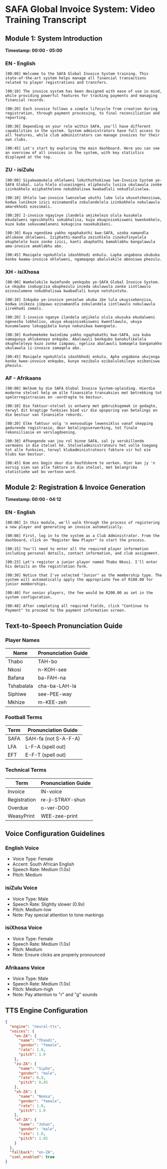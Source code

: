 # SAFA Global Invoice System: Video Training Transcript

## Module 1: System Introduction

**Timestamp: 00:00 - 05:00**

### EN - English

```
[00:00] Welcome to the SAFA Global Invoice System training. This state-of-the-art system helps manage all financial transactions related to player registrations and transfers.

[00:10] The invoice system has been designed with ease of use in mind, while providing powerful features for tracking payments and managing financial records.

[00:20] Each invoice follows a simple lifecycle from creation during registration, through payment processing, to final reconciliation and reporting.

[00:30] Depending on your role within SAFA, you'll have different capabilities in the system. System administrators have full access to all features, while club administrators can manage invoices for their own clubs.

[00:45] Let's start by exploring the main dashboard. Here you can see an overview of all invoices in the system, with key statistics displayed at the top.
```

### ZU - isiZulu

```
[00:00] Siyakwamukela ohlelweni lokuthuthukiswa lwe-Invoice System ye-SAFA Global. Lolu hlelo olusezingeni eliphezulu lusiza ukulawula zonke izinkokhelo eziphathelene nokubhaliswa kwabadlali nokudluliselwa.

[00:10] Uhlelo lwe-invoice lwenzelwe ukuthi lube lula ukusetshenziswa, kodwa lunikeze izici ezinamandla zokulandelela izinkokhelo nokulawula amarekhodi ezezimali.

[00:20] I-invoice ngayinye ilandela umjikelezo olula kusukela ekudalweni ngesikhathi sokubhalisa, kuya ekuqinisekisweni kwenkokhelo, kuze kube sekuvumelaneni kokugcina nasekubikeni.

[00:30] Kuya ngendima yakho ngaphakathi kwe-SAFA, uzoba namandla ahlukene ohlelweni. Iziphathi-mandla zezinhlelo zinokufinyelela okuphelele kuzo zonke izici, kanti abaphathi bamaklabhu bangalawula ama-invoice amaklabhu abo.

[00:45] Masiqale ngokuhlola idashbhodi enkulu. Lapha ungabona ukubuka konke kwama-invoice ohlelweni, ngamaqoqo abalulekile aboniswa phezulu.
```

### XH - isiXhosa

```
[00:00] Wamkelekile kwimfundo yenkqubo ye-SAFA Global Invoice System. Le nkqubo inobugcisa obuphezulu inceda ukulawula zonke iintlawulo ezinxulumene nokubhaliswa kwabadlali kunye notshintsho.

[00:10] Inkqubo ye-invoice yenzelwe ukuba ibe lula ukuyisebenzisa, kodwa inikeza iimpawu ezinamandla zokulandela iintlawulo nokulawula iirekhodi zemali.

[00:20] I-invoice nganye ilandela umjikelo olula ukusuka ekudalweni ngexesha lobhaliso, ukuya ekuqinisekisweni kwentlawulo, ukuya kuvumelwano lokugqibela kunye nokunikwa kwengxelo.

[00:30] Kuxhomekeke kwindima yakho ngaphakathi kwe-SAFA, uza kuba namagunya ahlukeneyo enkqubo. Abalawuli benkqubo banokufikelela okupheleleyo kuzo zonke iimpawu, ngelixa abalawuli bamaqela banganakho ukulawula ii-invoice zamaqela abo.

[00:45] Masiqale ngokuhlola idashbhodi enkulu. Apha ungabona ukujonga konke kwee-invoice enkqubo, kunye nezibalo ezibalulekileyo eziboniswa phezulu.
```

### AF - Afrikaans

```
[00:00] Welkom by die SAFA Global Invoice System-opleiding. Hierdie moderne stelsel help om alle finansiële transaksies met betrekking tot spelerregistrasies en -oordragte te bestuur.

[00:10] Die faktuur-stelsel is ontwerp met gebruiksgemak in gedagte, terwyl dit kragtige funksies bied vir die opsporing van betalings en die bestuur van finansiële rekords.

[00:20] Elke faktuur volg 'n eenvoudige lewensiklus vanaf skepping gedurende registrasie, deur betalingsverwerking, tot finale rekonsiliasie en verslagdoening.

[00:30] Afhangende van jou rol binne SAFA, sal jy verskillende vermoëns in die stelsel hê. Stelseladministrateurs het volle toegang tot alle funksies, terwyl klubadministrateurs fakture vir hul eie klubs kan bestuur.

[00:45] Kom ons begin deur die hoofdskerm te verken. Hier kan jy 'n oorsig sien van alle fakture in die stelsel, met belangrike statistieke wat bo vertoon word.
```

## Module 2: Registration & Invoice Generation

**Timestamp: 00:00 - 04:12**

### EN - English

```
[00:00] In this module, we'll walk through the process of registering a new player and generating an invoice automatically.

[00:08] First, log in to the system as a Club Administrator. From the dashboard, click on "Register New Player" to start the process.

[00:15] You'll need to enter all the required player information including personal details, contact information, and club assignment.

[00:23] Let's register a junior player named Thabo Nkosi. I'll enter his details on the registration form.

[00:30] Notice that I've selected "Junior" as the membership type. The system will automatically apply the appropriate fee of R100.00 for junior memberships.

[00:40] For senior players, the fee would be R200.00 as set in the system configuration.

[00:48] After completing all required fields, click "Continue to Payment" to proceed to the payment information screen.
```

## Text-to-Speech Pronunciation Guide

### Player Names

| Name | Pronunciation Guide |
|------|---------------------|
| Thabo | TAH-bo |
| Nkosi | n-KOH-see |
| Bafana | ba-FAH-na |
| Tshabalala | cha-ba-LAH-la |
| Siphiwe | see-PEE-way |
| Mkhize | m-KEE-zeh |

### Football Terms

| Term | Pronunciation Guide |
|------|---------------------|
| SAFA | SAH-fa (not S-A-F-A) |
| LFA | L-F-A (spell out) |
| EFT | E-F-T (spell out) |

### Technical Terms

| Term | Pronunciation Guide |
|------|---------------------|
| Invoice | IN-voice |
| Registration | re-ji-STRAY-shun |
| Overdue | o-ver-DOO |
| WeasyPrint | WEE-zee-print |

## Voice Configuration Guidelines

### English Voice

- Voice Type: Female
- Accent: South African English
- Speech Rate: Medium (1.0x)
- Pitch: Medium

### isiZulu Voice

- Voice Type: Male
- Speech Rate: Slightly slower (0.9x)
- Pitch: Medium-low
- Note: Pay special attention to tone markings

### isiXhosa Voice

- Voice Type: Female
- Speech Rate: Medium (1.0x)
- Pitch: Medium
- Note: Ensure clicks are properly pronounced

### Afrikaans Voice

- Voice Type: Male
- Speech Rate: Medium (1.0x)
- Pitch: Medium-high
- Note: Pay attention to "r" and "g" sounds

## TTS Engine Configuration

```json
{
  "engine": "neural-tts",
  "voices": {
    "en-ZA": {
      "name": "Thandi",
      "gender": "female",
      "rate": 1.0,
      "pitch": 1.0
    },
    "zu-ZA": {
      "name": "Sipho",
      "gender": "male",
      "rate": 0.9,
      "pitch": 0.95
    },
    "xh-ZA": {
      "name": "Nomsa",
      "gender": "female",
      "rate": 1.0,
      "pitch": 1.0
    },
    "af-ZA": {
      "name": "Johan",
      "gender": "male",
      "rate": 1.0,
      "pitch": 1.05
    }
  },
  "fallback": "en-ZA",
  "ssml_enabled": true
}
```
